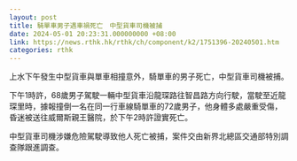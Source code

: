 ```yaml
---
layout: post
title: 騎單車男子遇車禍死亡　中型貨車司機被捕
date: 2024-05-01 20:23:31.000000000 +08:00
link: https://news.rthk.hk/rthk/ch/component/k2/1751396-20240501.htm
categories: rthk
---
```


上水下午發生中型貨車與單車相撞意外，騎單車的男子死亡，中型貨車司機被捕。

下午1時許，68歲男子駕駛一輛中型貨車沿龍琛路往智昌路方向行駛，當駛至近龍琛里時，據報撞倒一名在同一行車線騎單車的72歲男子，他身體多處嚴重受傷，昏迷被送往威爾斯親王醫院，於下午2時許證實死亡。

中型貨車司機涉嫌危險駕駛導致他人死亡被捕，案件交由新界北總區交通部特別調查隊跟進調查。
